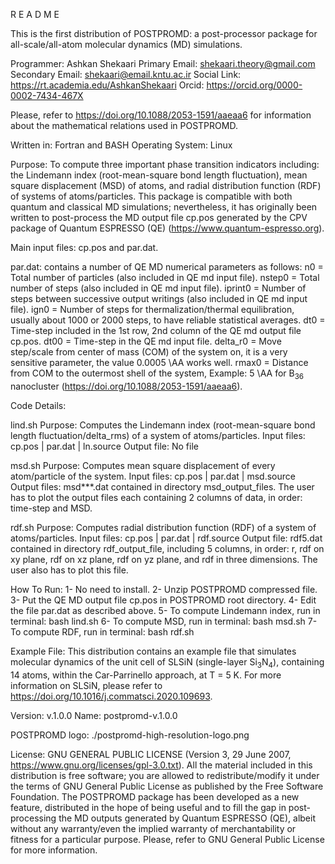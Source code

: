 R E A D M E

This is the first distribution of POSTPROMD: a post-processor package for all-scale/all-atom molecular dynamics (MD) simulations.

Programmer: Ashkan Shekaari
Primary Email: shekaari.theory@gmail.com
Secondary Email: shekaari@email.kntu.ac.ir
Social Link: https://rt.academia.edu/AshkanShekaari
Orcid: https://orcid.org/0000-0002-7434-467X

Please, refer to https://doi.org/10.1088/2053-1591/aaeaa6 for information about the mathematical relations used in POSTPROMD.

Written in: Fortran and BASH
Operating System: Linux

Purpose: To compute three important phase transition indicators including: the Lindemann index (root-mean-square bond length fluctuation), mean square displacement (MSD) of atoms, and radial distribution function (RDF) of systems of atoms/particles. This package is compatible with both quantum and classical MD simulations; nevertheless, it has originally been written to post-process the MD output file cp.pos generated by the CPV package of Quantum ESPRESSO (QE) (https://www.quantum-espresso.org).

Main input files: cp.pos and par.dat.

par.dat: contains a number of QE MD numerical parameters as follows:
       n0 = Total number of particles (also included in QE md input file).
   nstep0 = Total number of steps (also included in QE md input file).
  iprint0 = Number of steps between successive output writings (also included in QE md input file).
     ign0 = Number of steps for thermalization/thermal equilibration, usually about 1000 or 2000 steps, to have reliable statistical averages.
      dt0 = Time-step included in the 1st row, 2nd column of the QE md output file cp.pos.
     dt00 = Time-step in the QE md input file.
delta\_r0 = Move step/scale from center of mass (COM) of the system on, it is a very sensitive parameter, the value 0.0005 \AA works well.
    rmax0 = Distance from COM to the outermost shell of the system, Example: 5 \AA for B$_{36}$ nanocluster (https://doi.org/10.1088/2053-1591/aaeaa6).

Code Details:

lind.sh
    Purpose: Computes the Lindemann index (root-mean-square bond length fluctuation/delta\_rms) of a system of atoms/particles.
Input files: cp.pos | par.dat | ln.source
Output file: No file

msd.sh
     Purpose: Computes mean square displacement of every atom/particle of the system.
 Input files: cp.pos | par.dat | msd.source
Output files: msd***.dat contained in directory msd_output_files. The user has to plot the output files each containing 2 columns of data, in order: time-step and MSD.

rdf.sh
    Purpose: Computes radial distribution function (RDF) of a system of atoms/particles.
Input files: cp.pos | par.dat | rdf.source
Output file: rdf5.dat contained in directory rdf_output_file, including 5 columns, in order: r, rdf on xy plane, rdf on xz plane, rdf on yz plane, and rdf in three dimensions. The user also has to plot this file.
 
How To Run:
1- No need to install.
2- Unzip POSTPROMD compressed file.
3- Put the QE MD output file cp.pos in POSTPROMD root directory.
4- Edit the file par.dat as described above.
5- To compute Lindemann index, run in terminal: bash lind.sh
6- To compute MSD, run in terminal: bash msd.sh
7- To compute RDF, run in terminal: bash rdf.sh

Example File: This distribution contains an example file that simulates molecular dynamics of the unit cell of SLSiN (single-layer Si$_3$N$_4$), containing 14 atoms, within the Car-Parrinello approach, at T = 5 K. For more information on SLSiN, please refer to https://doi.org/10.1016/j.commatsci.2020.109693.

Version: v.1.0.0
Name: postpromd-v.1.0.0

POSTPROMD logo: ./postpromd-high-resolution-logo.png

License: GNU GENERAL PUBLIC LICENSE (Version 3, 29 June 2007, https://www.gnu.org/licenses/gpl-3.0.txt). All the material included in this distribution is free software; you are allowed to redistribute/modify it under the terms of GNU General Public License as published by the Free Software Foundation. The POSTPROMD package has been developed as a new feature, distributed in the hope of being useful and to fill the gap in post-processing the MD outputs generated by Quantum ESPRESSO (QE), albeit without any warranty/even the implied warranty of merchantability or fitness for a particular purpose. Please, refer to GNU General Public License for more information.

